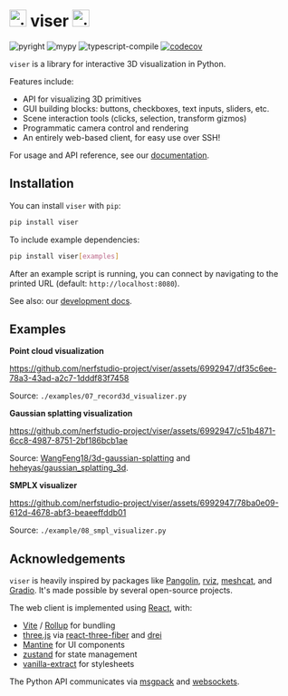 <h1 align="left">
    <img alt="viser logo" src="https://viser.studio/_static/logo.svg" width="auto" height="30" />
    viser
    <img alt="viser logo" src="https://viser.studio/_static/logo.svg" width="auto" height="30" />
</h1>

<!-- <p align="left"> -->
<!--     <code>pip install viser</code> -->
<!--     &nbsp;&nbsp;&bull;&nbsp;&nbsp; -->
<!--     <strong><a href="https://viser.studio">Documentation</a></strong> -->
<!-- </p> -->

<p align="left">
    <img alt="pyright" src="https://github.com/nerfstudio-project/viser/workflows/pyright/badge.svg?branch=main" />
    <img alt="mypy" src="https://github.com/nerfstudio-project/viser/workflows/mypy/badge.svg?branch=main" />
    <img alt="typescript-compile" src="https://github.com/nerfstudio-project/viser/workflows/typescript-compile/badge.svg?branch=main" />
    <a href="https://pypi.org/project/viser/">
        <img alt="codecov" src="https://img.shields.io/pypi/pyversions/viser" />
    </a>
</p>

`viser` is a library for interactive 3D visualization in Python.

Features include:

- API for visualizing 3D primitives
- GUI building blocks: buttons, checkboxes, text inputs, sliders, etc.
- Scene interaction tools (clicks, selection, transform gizmos)
- Programmatic camera control and rendering
- An entirely web-based client, for easy use over SSH!

For usage and API reference, see our <a href="https://viser.studio">documentation</a>.

## Installation

You can install `viser` with `pip`:

```bash
pip install viser
```

To include example dependencies:

```bash
pip install viser[examples]
```

After an example script is running, you can connect by navigating to the printed
URL (default: `http://localhost:8080`).

See also: our [development docs](https://viser.studio/development/).

## Examples

**Point cloud visualization**

https://github.com/nerfstudio-project/viser/assets/6992947/df35c6ee-78a3-43ad-a2c7-1dddf83f7458

Source: `./examples/07_record3d_visualizer.py`

**Gaussian splatting visualization**

https://github.com/nerfstudio-project/viser/assets/6992947/c51b4871-6cc8-4987-8751-2bf186bcb1ae

Source:
[WangFeng18/3d-gaussian-splatting](https://github.com/WangFeng18/3d-gaussian-splatting)
and
[heheyas/gaussian_splatting_3d](https://github.com/heheyas/gaussian_splatting_3d).

**SMPLX visualizer**

https://github.com/nerfstudio-project/viser/assets/6992947/78ba0e09-612d-4678-abf3-beaeeffddb01

Source: `./example/08_smpl_visualizer.py`

## Acknowledgements

`viser` is heavily inspired by packages like
[Pangolin](https://github.com/stevenlovegrove/Pangolin),
[rviz](https://wiki.ros.org/rviz/),
[meshcat](https://github.com/rdeits/meshcat), and
[Gradio](https://github.com/gradio-app/gradio).
It's made possible by several open-source projects.

The web client is implemented using [React](https://react.dev/), with:

- [Vite](https://vitejs.dev/) / [Rollup](https://rollupjs.org/) for bundling
- [three.js](https://threejs.org/) via [react-three-fiber](https://github.com/pmndrs/react-three-fiber) and [drei](https://github.com/pmndrs/drei)
- [Mantine](https://mantine.dev/) for UI components
- [zustand](https://github.com/pmndrs/zustand) for state management
- [vanilla-extract](https://vanilla-extract.style/) for stylesheets

The Python API communicates via [msgpack](https://msgpack.org/index.html) and [websockets](https://websockets.readthedocs.io/en/stable/index.html).
